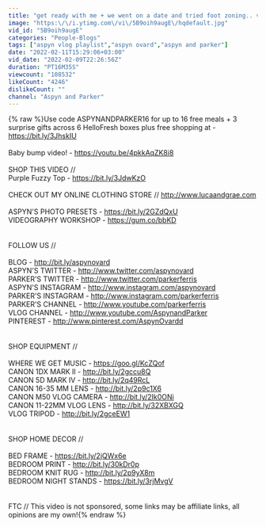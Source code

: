 ```yaml
---
title: "get ready with me + we went on a date and tried foot zoning.. very interesting"
image: "https:\/\/i.ytimg.com\/vi\/5B9oih9augE\/hqdefault.jpg"
vid_id: "5B9oih9augE"
categories: "People-Blogs"
tags: ["aspyn vlog playlist","aspyn ovard","aspyn and parker"]
date: "2022-02-11T15:29:06+03:00"
vid_date: "2022-02-09T22:26:56Z"
duration: "PT16M35S"
viewcount: "108532"
likeCount: "4246"
dislikeCount: ""
channel: "Aspyn and Parker"
---
```

{% raw %}Use code ASPYNANDPARKER16 for up to 16 free meals + 3 surprise gifts across 6 HelloFresh boxes plus free shopping at - <a rel="nofollow" target="blank" href="https://bit.ly/3JhskIU">https://bit.ly/3JhskIU</a><br /><br />Baby bump video! - <a rel="nofollow" target="blank" href="https://youtu.be/4pkkAqZK8i8">https://youtu.be/4pkkAqZK8i8</a><br /><br />SHOP THIS VIDEO //<br />Purple Fuzzy Top - <a rel="nofollow" target="blank" href="https://bit.ly/3JdwKzO">https://bit.ly/3JdwKzO</a><br /><br />CHECK OUT MY ONLINE CLOTHING STORE // <a rel="nofollow" target="blank" href="http://www.lucaandgrae.com">http://www.lucaandgrae.com</a><br /><br />ASPYN'S PHOTO PRESETS - <a rel="nofollow" target="blank" href="https://bit.ly/2GZdQxU">https://bit.ly/2GZdQxU</a><br />VIDEOGRAPHY WORKSHOP - <a rel="nofollow" target="blank" href="https://gum.co/bbKD">https://gum.co/bbKD</a><br /><br /><br />FOLLOW US // <br /><br />BLOG - <a rel="nofollow" target="blank" href="http://bit.ly/aspynovard">http://bit.ly/aspynovard</a><br />ASPYN'S TWITTER - <a rel="nofollow" target="blank" href="http://www.twitter.com/aspynovard">http://www.twitter.com/aspynovard</a><br />PARKER'S TWITTER - <a rel="nofollow" target="blank" href="http://www.twitter.com/parkerferris">http://www.twitter.com/parkerferris</a><br />ASPYN'S INSTAGRAM - <a rel="nofollow" target="blank" href="http://www.instagram.com/aspynovard">http://www.instagram.com/aspynovard</a><br />PARKER'S INSTAGRAM - <a rel="nofollow" target="blank" href="http://www.instagram.com/parkerferris">http://www.instagram.com/parkerferris</a><br />PARKER'S CHANNEL - <a rel="nofollow" target="blank" href="http://www.youtube.com/parkerferris">http://www.youtube.com/parkerferris</a><br />VLOG CHANNEL - <a rel="nofollow" target="blank" href="http://www.youtube.com/AspynandParker">http://www.youtube.com/AspynandParker</a><br />PINTEREST - <a rel="nofollow" target="blank" href="http://www.pinterest.com/AspynOvardd">http://www.pinterest.com/AspynOvardd</a><br /><br /><br />SHOP EQUIPMENT //<br /><br />WHERE WE GET MUSIC - <a rel="nofollow" target="blank" href="https://goo.gl/KcZQof">https://goo.gl/KcZQof</a><br />CANON 1DX MARK II - <a rel="nofollow" target="blank" href="http://bit.ly/2gccu8Q">http://bit.ly/2gccu8Q</a><br />CANON 5D MARK IV - <a rel="nofollow" target="blank" href="http://bit.ly/2q49RcL">http://bit.ly/2q49RcL</a><br />CANON 16-35 MM LENS - <a rel="nofollow" target="blank" href="http://bit.ly/2p9c1X6">http://bit.ly/2p9c1X6</a><br />CANON M50 VLOG CAMERA - <a rel="nofollow" target="blank" href="http://bit.ly/2Ik0ONi">http://bit.ly/2Ik0ONi</a><br />CANON 11-22MM VLOG LENS - <a rel="nofollow" target="blank" href="http://bit.ly/32XBXGQ">http://bit.ly/32XBXGQ</a><br />VLOG TRIPOD - <a rel="nofollow" target="blank" href="http://bit.ly/2gceEW1">http://bit.ly/2gceEW1</a><br /><br /><br />SHOP HOME DECOR //<br /><br />BED FRAME - <a rel="nofollow" target="blank" href="https://bit.ly/2jQWx6e">https://bit.ly/2jQWx6e</a><br />BEDROOM PRINT - <a rel="nofollow" target="blank" href="http://bit.ly/30kDr0p">http://bit.ly/30kDr0p</a><br />BEDROOM KNIT RUG - <a rel="nofollow" target="blank" href="http://bit.ly/2p9yX8m">http://bit.ly/2p9yX8m</a><br />BEDROOM NIGHT STANDS - <a rel="nofollow" target="blank" href="https://bit.ly/3rjMvgV">https://bit.ly/3rjMvgV</a><br /><br /><br />FTC // This video is not sponsored, some links may be affiliate links, all opinions are my own!{% endraw %}
